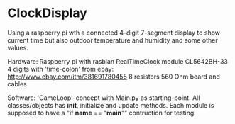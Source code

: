 # ClockDisplay
Using a raspberry pi wth a connected 4-digit 7-segment display to show current time but also outdoor temperature and humidity and some other values.

Hardware:
Raspberry pi with rasbian
RealTimeClock module
CL5642BH-33 4 digits with 'time-colon' from ebay: http://www.ebay.com/itm/381691780455
8 resistors 560 Ohm
board and cables

Software:
'GameLoop'-concept with Main.py as starting-point. All classes/objects has __init__, initialize and update methods. Each module is supposed to have a "if __name__ == "__main__"" contruction for testing.
